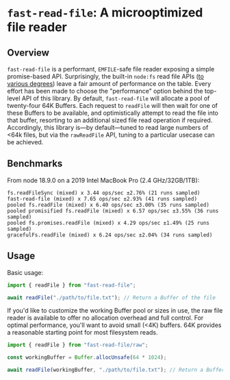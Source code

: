 # `fast-read-file`: A microoptimized file reader

## Overview

`fast-read-file` is a performant, `EMFILE`-safe file reader exposing a simple promise-based API. Surprisingly, the built-in `node:fs` read file APIs ([to various degrees](https://github.com/nodejs/node/issues/37583)) leave a fair amount of performance on the table. Every effort has been made to choose the "performance" option behind the top-level API of this library. By default, `fast-read-file` will allocate a pool of twenty-four 64K Buffers. Each request to `readFile` will then wait for one of these Buffers to be available, and optimistically attempt to read the file into that buffer, resorting to an additional sized file read operation if required. Accordingly, this library is—by default—tuned to read large numbers of <64k files, but via the `rawReadFile` API, tuning to a particular usecase can be achieved.

## Benchmarks

From node 18.9.0 on a 2019 Intel MacBook Pro (2.4 GHz/32GB/1TB):

```
fs.readFileSync (mixed) x 3.44 ops/sec ±2.76% (21 runs sampled)
fast-read-file (mixed) x 7.65 ops/sec ±2.93% (41 runs sampled)
pooled fs.readFile (mixed) x 6.40 ops/sec ±3.00% (35 runs sampled)
pooled promisified fs.readFile (mixed) x 6.57 ops/sec ±3.55% (36 runs sampled)
pooled fs.promises.readFile (mixed) x 4.29 ops/sec ±1.49% (25 runs sampled)
gracefulFs.readFile (mixed) x 6.24 ops/sec ±2.04% (34 runs sampled)
```

## Usage

Basic usage:

```ts
import { readFile } from "fast-read-file";

await readFile("./path/to/file.txt"); // Return a Buffer of the file
```

If you'd like to customize the working Buffer pool or sizes in use, the raw file reader is available to offer no allocation overhead and full control. For optimal performance, you'll want to avoid small (<4K) buffers. 64K provides a reasonable starting point for most filesystem reads.

```ts
import { readFile } from "fast-read-file/raw";

const workingBuffer = Buffer.allocUnsafe(64 * 1024);

await readFile(workingBuffer, "./path/to/file.txt"); // Return a Buffer of the file
```
